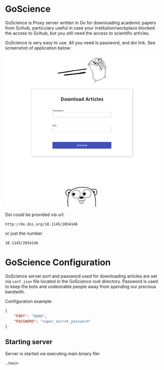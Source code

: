 # GoScience
GoScience is Proxy server written in Go for downloading academic papers from Scihub, particulary
useful in case your institution/workplace blocked the access to Scihub, but you
still need the access to scientific articles.

GoScience is very easy to use. All you need is password, and doi link. See screenshot of
application below:

![GoScience screenshot](goScience_screenshot.png)

Doi could be provided via url:
```
http://dx.doi.org/10.1145/2854146
```

or just the number
```
10.1145/2854146
```

# GoScience Configuration
GoScience server port and password used for downloading articles are set via `conf.json` file
located in the GoScience root directory. Password is used to keep the bots and undesirable
people away from spending our precious bandwith.

Configuration example:

```json
{
    "PORT": "8080",
    "PASSWORD": "super_secret_password"
}
```

## Starting server
Server is started via executing main binary file:
```
./main
```